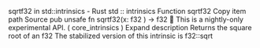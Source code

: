sqrtf32 in std::intrinsics - Rust
std
::
intrinsics
Function
sqrtf32
Copy item path
Source
pub unsafe fn sqrtf32(x:
f32
) ->
f32
🔬
This is a nightly-only experimental API. (
core_intrinsics
)
Expand description
Returns the square root of an
f32
The stabilized version of this intrinsic is
f32::sqrt